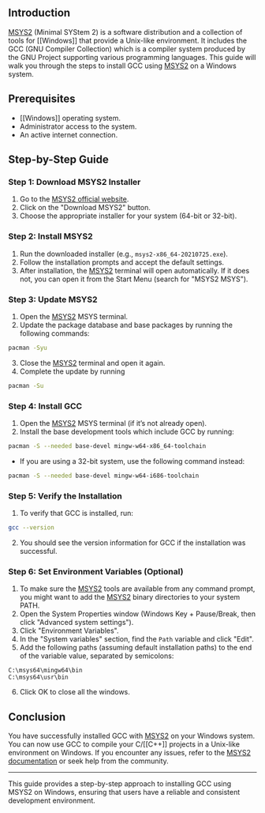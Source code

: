 ## Introduction

[MSYS2](https://www.msys2.org/) (Minimal SYStem 2) is a software distribution and a collection of tools for [[Windows]] that provide a Unix-like environment. It includes the GCC (GNU Compiler Collection) which is a compiler system produced by the GNU Project supporting various programming languages. This guide will walk you through the steps to install GCC using [MSYS2](https://www.msys2.org/) on a Windows system.
## Prerequisites

- [[Windows]] operating system.
- Administrator access to the system.
- An active internet connection.
## Step-by-Step Guide

### Step 1: Download MSYS2 Installer

1. Go to the [MSYS2 official website](https://www.msys2.org/).
2. Click on the "Download MSYS2" button.
3. Choose the appropriate installer for your system (64-bit or 32-bit).

### Step 2: Install MSYS2

1. Run the downloaded installer (e.g., `msys2-x86_64-20210725.exe`).
2. Follow the installation prompts and accept the default settings.
3. After installation, the [MSYS2](https://www.msys2.org/) terminal will open automatically. If it does not, you can open it from the Start Menu (search for "MSYS2 MSYS").

### Step 3: Update MSYS2

1. Open the [MSYS2](https://www.msys2.org/) MSYS terminal.
2. Update the package database and base packages by running the following commands:

```sh
pacman -Syu
```

3. Close the [MSYS2](https://www.msys2.org/) terminal and open it again.
4. Complete the update by running

```sh
pacman -Su
```

### Step 4: Install GCC

1. Open the [MSYS2](https://www.msys2.org/) MSYS terminal (if it’s not already open).
2. Install the base development tools which include GCC by running:
    
```sh
pacman -S --needed base-devel mingw-w64-x86_64-toolchain
```
- If you are using a 32-bit system, use the following command instead:

```sh
pacman -S --needed base-devel mingw-w64-i686-toolchain
```
### Step 5: Verify the Installation

1. To verify that GCC is installed, run:

```sh
gcc --version
```

2. You should see the version information for GCC if the installation was successful.

### Step 6: Set Environment Variables (Optional)

1. To make sure the [MSYS2](https://www.msys2.org/) tools are available from any command prompt, you might want to add the [MSYS2](https://www.msys2.org/) binary directories to your system PATH.
2. Open the System Properties window (Windows Key + Pause/Break, then click "Advanced system settings").
3. Click "Environment Variables".
4. In the "System variables" section, find the `Path` variable and click "Edit".
5. Add the following paths (assuming default installation paths) to the end of the variable value, separated by semicolons:

```shell
C:\msys64\mingw64\bin
C:\msys64\usr\bin
```

6. Click OK to close all the windows.
## Conclusion

You have successfully installed GCC with [MSYS2](https://www.msys2.org/) on your Windows system. You can now use GCC to compile your C/[[C++]] projects in a Unix-like environment on Windows. If you encounter any issues, refer to the [MSYS2](https://www.msys2.org/) [documentation](https://www.msys2.org/docs/) or seek help from the community.

---

This guide provides a step-by-step approach to installing GCC using MSYS2 on Windows, ensuring that users have a reliable and consistent development environment.